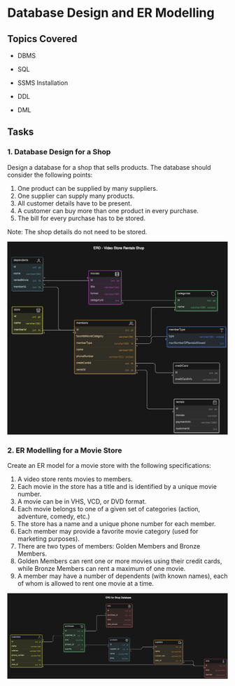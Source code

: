 # Database Design and ER Modelling 

## Topics Covered

* DBMS

* SQL

* SSMS Installation

* DDL

* DML

## Tasks

### 1. Database Design for a Shop

Design a database for a shop that sells products. The database should consider the following points:

1. One product can be supplied by many suppliers.
2. One supplier can supply many products.
3. All customer details have to be present.
4. A customer can buy more than one product in every purchase.
5. The bill for every purchase has to be stored.

Note: The shop details do not need to be stored.

![ShopERD](https://github.com/RajKousik/GenSparkTraining/blob/master/Day15/ER%20Diagrams/ERD_Movie_Rental.png)

### 2. ER Modelling for a Movie Store

Create an ER model for a movie store with the following specifications:

1. A video store rents movies to members.
2. Each movie in the store has a title and is identified by a unique movie number.
3. A movie can be in VHS, VCD, or DVD format.
4. Each movie belongs to one of a given set of categories (action, adventure, comedy, etc.)
5. The store has a name and a unique phone number for each member.
6. Each member may provide a favorite movie category (used for marketing purposes).
7. There are two types of members: Golden Members and Bronze Members.
8. Golden Members can rent one or more movies using their credit cards, while Bronze Members can rent a maximum of one movie.
9. A member may have a number of dependents (with known names), each of whom is allowed to rent one movie at a time.

![MovieERD](https://github.com/RajKousik/GenSparkTraining/blob/master/Day15/ER%20Diagrams/ERD_Shop.png)
